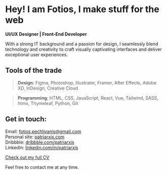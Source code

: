 # Hey! I am Fotios, I make stuff for the web

**UI/UX Designer | Front-End Developer**

With a strong IT background and a passion for design, I seamlessly blend technology and creativity to craft visually captivating interfaces and deliver exceptional user experiences.

## Tools of the trade

> **Design**:
> Figma, Photoshop, Illustrator, Framer, After Effects, Adobe XD, InDesign, Creative Cloud

> **Programming**:
> HTML, CSS, JavaScript, React, Vue, Tailwind, SASS, htmx, Thymeleaf, Python, Git

## Get in touch:

Email: fotios.pechlivanis@gmail.com  
Personal site: [patriarxis.com](https://patriarxis.com)  
Dribbble: [dribbble.com/patriarxis](https://dribbble.com/patriarxis)  
LinkedIn: [linkedin.com/in/patriarxis](https://linkedin.com/in/patriarxis)

[Check out my full CV](https://patriarxis.com/#/about)

Feel free to contact me at any time.
